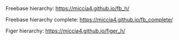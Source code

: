 Freebase hierarchy:
https://miccia4.github.io/fb_h/

Freebase hierarchy complete:
https://miccia4.github.io/fb_complete/

Figer hierarchy:
https://miccia4.github.io/figer_h/
